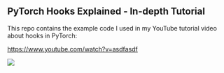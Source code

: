 ## PyTorch Hooks Explained - In-depth Tutorial

This repo contains the example code I used in my YouTube tutorial video about hooks in PyTorch:

https://www.youtube.com/watch?v=asdfasdf

[<img src="https://img.youtube.com/vi/asdfasdf/hqdefault.jpg">](https://www.youtube.com/watch?v=asdfasdf)
